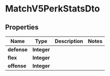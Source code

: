 

# MatchV5PerkStatsDto


## Properties

| Name | Type | Description | Notes |
|------------ | ------------- | ------------- | -------------|
|**defense** | **Integer** |  |  |
|**flex** | **Integer** |  |  |
|**offense** | **Integer** |  |  |



